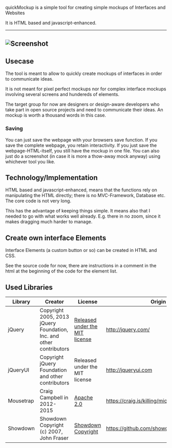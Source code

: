 
quickMockup is a simple tool for creating simple mockups of Interfaces and Websites

It is HTML based and javascript-enhanced.

--------------------
![Screenshot](http://i.imgur.com/D4B3ggc.png)
--------------------

## Usecase

The tool is meant to allow to quickly create mockups of interfaces in order to communicate ideas.

It is not meant for pixel perfect mockups nor for complex interface mockups involving several screens and hundereds of elements.

The target group for now are designers or design-aware developers who take part in open source projects and need to communicate their ideas. An mockup is worth a thousand words in this case.

### Saving
You can just save the webpage with your browsers save function. If you save the complete webpage, you retain interactivity. If you just save the webpage-HTML-itself, you still have the mockup in one file. You can also just do a screenshot (in case it is more a thow-away mock anyway) using whichever tool you like.

## Technology/Implementation

HTML based and javascript-enhanced, means that the functions rely on manipulating the HTML directly; there is no MVC-Framework, Database etc. The core code is not very long.

This has the advantage of keeping things simple. It means also that I needed to go with what works well already. E.g. there in no zoom, since it makes dragging much harder to manage.

## Create own interface Elements

Interface Elements (a custom button or so) can be created in HTML and CSS.

See the source code for now, there are instructions in a comment in the html at the beginning of the code for the element list.

## Used Libraries

Library  | Creator |License | Origin
------------- | -------- | ----- | -------------
jQuery | Copyright 2005, 2013 jQuery Foundation, Inc. and other contributors | [Released under the MIT license](http://jquery.org/license) | http://jquery.com/
jQueryUI | Copyright jQuery Foundation and other contributors | Released under the MIT license | http://jqueryui.com
Mousetrap | Craig Campbell in 2012-2015 | [Apache 2.0](http://www.apache.org/licenses/LICENSE-2.0) | https://craig.is/killing/mice
Showdown | Showdown Copyright (c) 2007, John Fraser | [Showdown Copyright](https://github.com/showdownjs/showdown/blob/master/license.txt) | https://github.com/showdownjs/showdown
